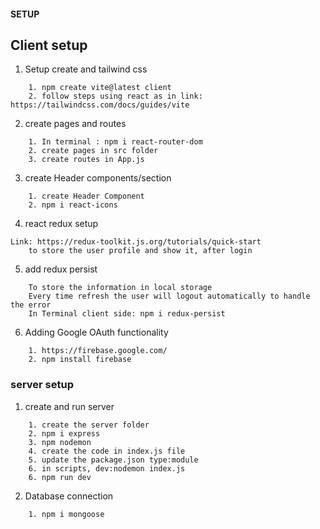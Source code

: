 #### SETUP

## Client setup
1. Setup create and tailwind css
```
    1. npm create vite@latest client
    2. follow steps using react as in link: https://tailwindcss.com/docs/guides/vite
```

2. create pages and routes
```
    1. In terminal : npm i react-router-dom
    2. create pages in src folder
    3. create routes in App.js
```

3. create Header components/section
```
    1. create Header Component
    2. npm i react-icons
```

4. react redux setup
```
Link: https://redux-toolkit.js.org/tutorials/quick-start
    to store the user profile and show it, after login
```
5. add redux persist
```
    To store the information in local storage
    Every time refresh the user will logout automatically to handle the error
    In Terminal client side: npm i redux-persist 

```

6. Adding Google OAuth functionality
```
    1. https://firebase.google.com/
    2. npm install firebase

```

### server setup 
1. create and run server
```
    1. create the server folder
    2. npm i express
    3. npm nodemon
    4. create the code in index.js file
    5. update the package.json type:module
    6. in scripts, dev:nodemon index.js
    6. npm run dev
```

2. Database connection
```
    1. npm i mongoose
```